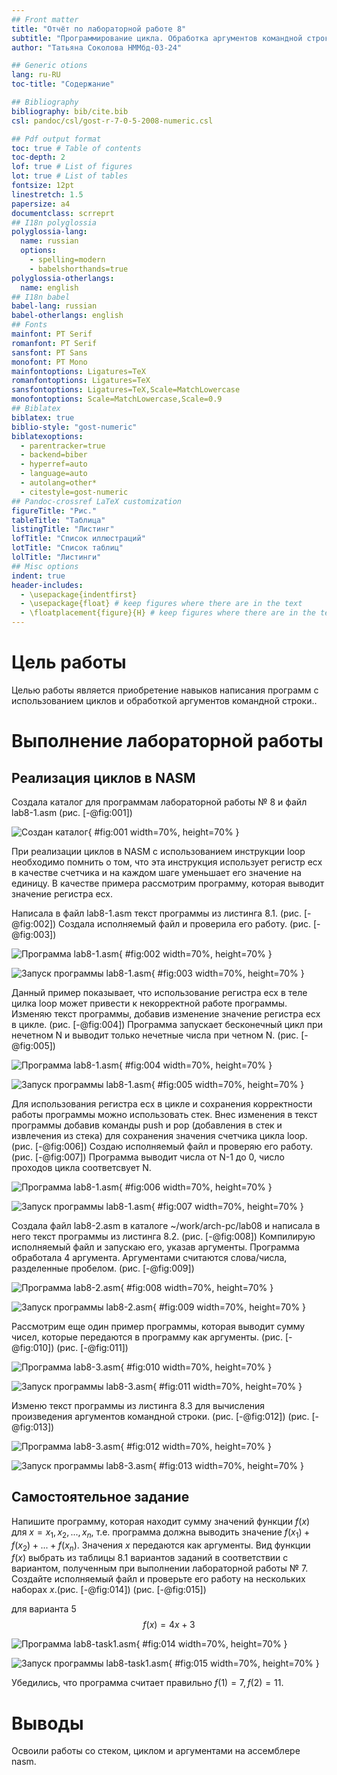 ```yaml
---
## Front matter
title: "Отчёт по лабораторной работе 8"
subtitle: "Программирование цикла. Обработка аргументов командной строки."
author: "Татьяна Соколова НММбд-03-24"

## Generic otions
lang: ru-RU
toc-title: "Содержание"

## Bibliography
bibliography: bib/cite.bib
csl: pandoc/csl/gost-r-7-0-5-2008-numeric.csl

## Pdf output format
toc: true # Table of contents
toc-depth: 2
lof: true # List of figures
lot: true # List of tables
fontsize: 12pt
linestretch: 1.5
papersize: a4
documentclass: scrreprt
## I18n polyglossia
polyglossia-lang:
  name: russian
  options:
	- spelling=modern
	- babelshorthands=true
polyglossia-otherlangs:
  name: english
## I18n babel
babel-lang: russian
babel-otherlangs: english
## Fonts
mainfont: PT Serif
romanfont: PT Serif
sansfont: PT Sans
monofont: PT Mono
mainfontoptions: Ligatures=TeX
romanfontoptions: Ligatures=TeX
sansfontoptions: Ligatures=TeX,Scale=MatchLowercase
monofontoptions: Scale=MatchLowercase,Scale=0.9
## Biblatex
biblatex: true
biblio-style: "gost-numeric"
biblatexoptions:
  - parentracker=true
  - backend=biber
  - hyperref=auto
  - language=auto
  - autolang=other*
  - citestyle=gost-numeric
## Pandoc-crossref LaTeX customization
figureTitle: "Рис."
tableTitle: "Таблица"
listingTitle: "Листинг"
lofTitle: "Список иллюстраций"
lotTitle: "Список таблиц"
lolTitle: "Листинги"
## Misc options
indent: true
header-includes:
  - \usepackage{indentfirst}
  - \usepackage{float} # keep figures where there are in the text
  - \floatplacement{figure}{H} # keep figures where there are in the text
---
```


# Цель работы

Целью работы является приобретение навыков написания программ с использованием циклов и обработкой аргументов командной строки..

# Выполнение лабораторной работы

## Реализация циклов в NASM

Создала каталог для программам лабораторной работы № 8 и файл lab8-1.asm (рис. [-@fig:001])

![Создан каталог](image/01.png){ #fig:001 width=70%, height=70% }

При реализации циклов в NASM с использованием инструкции loop необходимо помнить
о том, что эта инструкция использует регистр ecx в качестве счетчика и на каждом шаге
уменьшает его значение на единицу. В качестве примера рассмотрим программу, которая
выводит значение регистра ecx. 

Написала в файл lab8-1.asm текст программы из листинга 8.1. (рис. [-@fig:002])
Создала исполняемый файл и проверила его работу. (рис. [-@fig:003])

![Программа lab8-1.asm](image/02.png){ #fig:002 width=70%, height=70% }

![Запуск программы lab8-1.asm](image/03.png){ #fig:003 width=70%, height=70% }

Данный пример показывает, что использование регистра ecx в теле цилка
loop может привести к некорректной работе программы. 
Изменяю текст программы, добавив изменение значение регистра ecx в цикле. (рис. [-@fig:004])
Программа запускает бесконечный цикл при нечетном N и выводит только нечетные числа при четном N. (рис. [-@fig:005])

![Программа lab8-1.asm](image/04.png){ #fig:004 width=70%, height=70% }

![Запуск программы lab8-1.asm](image/05.png){ #fig:005 width=70%, height=70% }

Для использования регистра ecx в цикле и сохранения корректности работы программы можно использовать стек. Внес изменения в текст программы
добавив команды push и pop (добавления в стек и извлечения из стека) для сохранения значения счетчика цикла loop. (рис. [-@fig:006])
Создаю исполняемый файл и проверяю его работу. (рис. [-@fig:007])
Программа выводит числа от N-1 до 0, число проходов цикла соответсвует N.

![Программа lab8-1.asm](image/06.png){ #fig:006 width=70%, height=70% }

![Запуск программы lab8-1.asm](image/07.png){ #fig:007 width=70%, height=70% }

Создала файл lab8-2.asm в каталоге ~/work/arch-pc/lab08 и написала в него текст программы из листинга 8.2. (рис. [-@fig:008])
Компилирую исполняемый файл и запускаю его, указав аргументы.
Программа обработала 4 аргумента. Аргументами считаются слова/числа, разделенные пробелом. (рис. [-@fig:009])

![Программа lab8-2.asm](image/08.png){ #fig:008 width=70%, height=70% }

![Запуск программы lab8-2.asm](image/09.png){ #fig:009 width=70%, height=70% }

Рассмотрим еще один пример программы, которая выводит сумму чисел,
которые передаются в программу как аргументы. (рис. [-@fig:010]) (рис. [-@fig:011])

![Программа lab8-3.asm](image/10.png){ #fig:010 width=70%, height=70% }

![Запуск программы lab8-3.asm](image/11.png){ #fig:011 width=70%, height=70% }

Изменю текст программы из листинга 8.3 для вычисления произведения
аргументов командной строки. (рис. [-@fig:012]) (рис. [-@fig:013])

![Программа lab8-3.asm](image/12.png){ #fig:012 width=70%, height=70% }

![Запуск программы lab8-3.asm](image/13.png){ #fig:013 width=70%, height=70% }

## Самостоятельное задание

Напишите программу, которая находит сумму значений функции 
$f(x)$ для $x = x_1, x_2, ..., x_n$, т.е. программа должна выводить значение 
$f(x_1) + f(x_2)+ ... +f(x_n)$. 
Значения $x$ передаются как аргументы. 
Вид функции $f(x)$ выбрать из таблицы 8.1 вариантов заданий в соответствии с вариантом, 
полученным при выполнении лабораторной работы № 7. 
Создайте исполняемый файл и проверьте его работу на нескольких наборах $x$.(рис. [-@fig:014]) (рис. [-@fig:015])

для варианта 5 $$f(x) = 4x + 3$$ 

![Программа lab8-task1.asm](image/14.png){ #fig:014 width=70%, height=70% }

![Запуск программы lab8-task1.asm](image/15.png){ #fig:015 width=70%, height=70% }

Убедились, что программа считает правильно $f(1)=7, f(2)=11$.

# Выводы

Освоили работы со стеком, циклом и аргументами на ассемблере nasm.